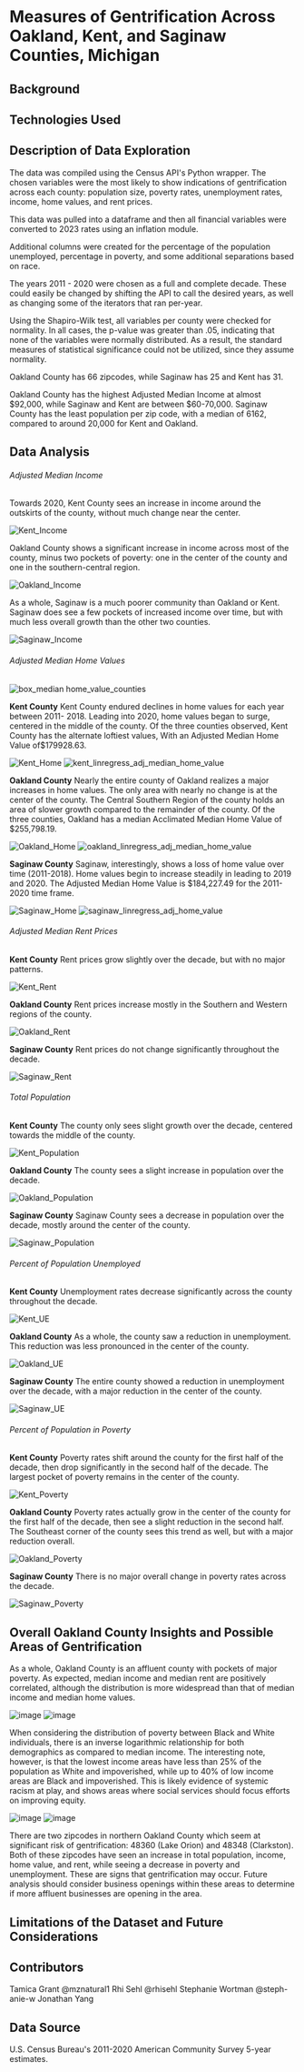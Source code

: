 # Measures of Gentrification Across Oakland, Kent, and Saginaw Counties, Michigan

## Background

## Technologies Used


## Description of Data Exploration

The data was compiled using the Census API's Python wrapper. The chosen variables were the most likely to show indications of gentrification across each county: population size, poverty rates, unemployment rates, income, home values, and rent prices. 

This data was pulled into a dataframe and then all financial variables were converted to 2023 rates using an inflation module.

Additional columns were created for the percentage of the population unemployed, percentage in poverty, and some additional separations based on race. 

The years 2011 - 2020 were chosen as a full and complete decade. These could easily be changed by shifting the API to call the desired years, as well as changing some of the iterators that ran per-year.


Using the Shapiro-Wilk test, all variables per county were checked for normality. In all cases, the p-value was greater than .05, indicating that none of the variables were normally distributed. As a result, the standard measures of statistical significance could not be utilized, since they assume normality. 

Oakland County has 66 zipcodes, while Saginaw has 25 and Kent has 31. 

Oakland County has the highest Adjusted Median Income at almost $92,000, while Saginaw and Kent are between $60-70,000. 
Saginaw County has the least population per zip code, with a median of 6162, compared to around 20,000 for Kent and Oakland.

## Data Analysis

###### Adjusted Median Income

Towards 2020, Kent County sees an increase in income around the outskirts of the county, without much change near the center. 

![Kent_Income](https://user-images.githubusercontent.com/116215793/218327133-9aa3cf37-7ecf-4b12-b214-a1a2bec7cc70.gif)


Oakland County shows a significant increase in income across most of the county, minus two pockets of poverty: one in the center of the county and one in the southern-central region.

![Oakland_Income](https://user-images.githubusercontent.com/116215793/218326035-350ca797-00ca-4eab-a693-733916ba23f8.gif)


As a whole, Saginaw is a much poorer community than Oakland or Kent. Saginaw does see a few pockets of increased income over time, but with much less overall growth than the other two counties. 

![Saginaw_Income](https://user-images.githubusercontent.com/116215793/218326041-1b5436b6-bffe-45cd-96a6-0caed5b38287.gif)


###### Adjusted Median Home Values

![box_median home_value_counties](https://user-images.githubusercontent.com/117309455/218923987-e4735729-83ed-4bf2-aedc-3a9bca8a5ddb.png)

**Kent County** 
Kent County endured declines in home values for each year between 2011- 2018.  Leading into 2020, home values began to surge, centered in the middle of the county. Of the three counties observed, Kent County has the alternate loftiest values, With an Adjusted Median Home Value of$179928.63. 

![Kent_Home](https://user-images.githubusercontent.com/116215793/218327142-5c4ea4ed-2aa2-4f75-b68f-9fdff67c90c5.gif)
![kent_linregress_adj_median_home_value](https://user-images.githubusercontent.com/117309455/218925038-c7554281-aa32-42c8-8afe-c3f27f8e368a.png)


**Oakland County**
Nearly the entire county of Oakland realizes a major increases in home values. The only area with nearly no change is at the center of the county. The Central Southern Region of the county holds an area of slower growth compared to the remainder of the county. Of the three counties, Oakland has a median Acclimated Median Home Value of $255,798.19.

![Oakland_Home](https://user-images.githubusercontent.com/116215793/218326104-1f66a070-9e3d-49d2-af9a-3c0b6951d3f6.gif)
![oakland_linregress_adj_median_home_value](https://user-images.githubusercontent.com/117309455/218924603-dc9f335c-194a-4201-b6ea-5715020d628b.png)


**Saginaw County**
Saginaw, interestingly, shows a loss of home value over time (2011-2018). Home values begin to increase steadily in leading to 2019 and 2020. The Adjusted Median Home Value is $184,227.49 for the 2011-2020 time frame.

![Saginaw_Home](https://user-images.githubusercontent.com/116215793/218326112-b1fd442c-abec-4abc-b1e6-6d6f79b449d7.gif)
![saginaw_linregress_adj_home_value](https://user-images.githubusercontent.com/117309455/218925238-4da84670-b57f-4774-8036-10bdebec877e.png)




###### Adjusted Median Rent Prices

**Kent County**
Rent prices grow slightly over the decade, but with no major patterns.

![Kent_Rent](https://user-images.githubusercontent.com/116215793/218326128-688305ab-6c45-4ece-b897-b035a962aa18.gif)

**Oakland County**
Rent prices increase mostly in the Southern and Western regions of the county.

![Oakland_Rent](https://user-images.githubusercontent.com/116215793/218326138-4e9c53e1-4832-4b71-ac66-57c090a304bf.gif)

**Saginaw County**
Rent prices do not change significantly throughout the decade.

![Saginaw_Rent](https://user-images.githubusercontent.com/116215793/218326145-feaff192-1b4f-45c5-9c49-00c80bbf8e31.gif)


###### Total Population

**Kent County**
The county only sees slight growth over the decade, centered towards the middle of the county.

![Kent_Population](https://user-images.githubusercontent.com/116215793/218326157-8ce13ccd-353d-4b70-baba-313eb6e9d46e.gif)

**Oakland County**
The county sees a slight increase in population over the decade.

![Oakland_Population](https://user-images.githubusercontent.com/116215793/218326164-0ad0dc4e-a5fc-4f91-8015-540f8f67c981.gif)

**Saginaw County**
Saginaw County sees a decrease in population over the decade, mostly around the center of the county.

![Saginaw_Population](https://user-images.githubusercontent.com/116215793/218326177-f09c05b5-e119-479d-acef-2a1685d6bc3f.gif)


###### Percent of Population Unemployed

**Kent County**
Unemployment rates decrease significantly across the county throughout the decade.

![Kent_UE](https://user-images.githubusercontent.com/116215793/218327158-b23161fe-a7f3-4d22-a9db-01f8a75bf25e.gif)

**Oakland County**
As a whole, the county saw a reduction in unemployment. This reduction was less pronounced in the center of the county.

![Oakland_UE](https://user-images.githubusercontent.com/116215793/218326217-9470ea90-5025-4f5a-b097-dc34241ad8d1.gif)

**Saginaw County**
The entire county showed a reduction in unemployment over the decade, with a major reduction in the center of the county.

![Saginaw_UE](https://user-images.githubusercontent.com/116215793/218326223-9a04020d-e367-4fb7-9406-6fcc40776acc.gif)


###### Percent of Population in Poverty

**Kent County**
Poverty rates shift around the county for the first half of the decade, then drop significantly in the second half of the decade. The largest pocket of poverty remains in the center of the county.

![Kent_Poverty](https://user-images.githubusercontent.com/116215793/218326232-9a29aec2-b8bc-4763-a71c-381a02d28e91.gif)

**Oakland County**
Poverty rates actually grow in the center of the county for the first half of the decade, then see a slight reduction in the second half. The Southeast corner of the county sees this trend as well, but with a major reduction overall.

![Oakland_Poverty](https://user-images.githubusercontent.com/116215793/218326235-00d70fd5-34c8-4837-b051-89e7332031be.gif)

**Saginaw County**
There is no major overall change in poverty rates across the decade. 

![Saginaw_Poverty](https://user-images.githubusercontent.com/116215793/218326239-dc1371a1-be88-4a80-9bb2-73d001b677f4.gif)

## Overall Oakland County Insights and Possible Areas of Gentrification

As a whole, Oakland County is an affluent county with pockets of major poverty. As expected, median income and median rent are positively correlated, although the distribution is more widespread than that of median income and median home values. 

![image](https://user-images.githubusercontent.com/116215793/219112281-3e9f1793-4183-47d4-85b8-515574a5fa60.png)
![image](https://user-images.githubusercontent.com/116215793/219112312-d2b9c22e-b55e-4954-a98e-cc129c9e327c.png)

When considering the distribution of poverty between Black and White individuals, there is an inverse logarithmic relationship for both demographics as compared to median income. The interesting note, however, is that the lowest income areas have less than 25% of the population as White and impoverished, while up to 40% of low income areas are Black and impoverished. This is likely evidence of systemic racism at play, and shows areas where social services should focus efforts on improving equity. 

![image](https://user-images.githubusercontent.com/116215793/219112962-3d2a7590-8b31-4bb8-a6a5-1413b283ae9f.png)
![image](https://user-images.githubusercontent.com/116215793/219112975-3b393d73-7f40-4243-adcc-b49fb677ff47.png)

There are two zipcodes in northern Oakland County which seem at significant risk of gentrification: 48360 (Lake Orion) and 48348 (Clarkston). Both of these zipcodes have seen an increase in total population, income, home value, and rent, while seeing a decrease in poverty and unemployment. These are signs that gentrification may occur. Future analysis should consider business openings within these areas to determine if more affluent businesses are opening in the area.  

## Limitations of the Dataset and Future Considerations

## Contributors
Tamica Grant @mznatural1
Rhi Sehl @rhisehl
Stephanie Wortman @steph-anie-w
Jonathan Yang


## Data Source
U.S. Census Bureau's 2011-2020 American Community Survey 5-year estimates.




